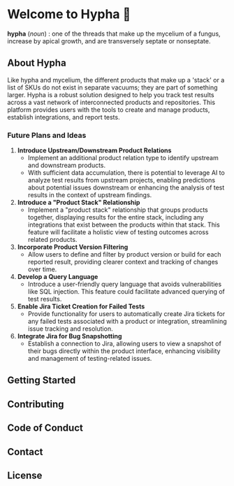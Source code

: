# Welcome to Hypha :wave:

**hypha** (_noun_)
: one of the threads that make up the mycelium of a fungus, increase by apical growth, and are transversely septate or nonseptate.

## About Hypha

Like hypha and mycelium, the different products that make up a 'stack' or a list of SKUs do not exist in separate vacuums; they are part of something larger. Hypha is a robust solution designed to help you track test results across a vast network of interconnected products and repositories. This platform provides users with the tools to create and manage products, establish integrations, and report tests.

### Future Plans and Ideas

1. **Introduce Upstream/Downstream Product Relations**
    - Implement an additional product relation type to identify upstream and downstream products. 
    - With sufficient data accumulation, there is potential to leverage AI to analyze test results from upstream projects, enabling predictions about potential issues downstream or enhancing the analysis of test results in the context of upstream findings.
2. **Introduce a "Product Stack" Relationship**
    - Implement a "product stack" relationship that groups products together, displaying results for the entire stack, including any integrations that exist between the products within that stack. This feature will facilitate a holistic view of testing outcomes across related products.
3. **Incorporate Product Version Filtering**
    - Allow users to define and filter by product version or build for each reported result, providing clearer context and tracking of changes over time.
4. **Develop a Query Language**
    - Introduce a user-friendly query language that avoids vulnerabilities like SQL injection. This feature could facilitate advanced querying of test results.
5. **Enable Jira Ticket Creation for Failed Tests**
    - Provide functionality for users to automatically create Jira tickets for any failed tests associated with a product or integration, streamlining issue tracking and resolution.
6. **Integrate Jira for Bug Snapshotting**
    - Establish a connection to Jira, allowing users to view a snapshot of their bugs directly within the product interface, enhancing visibility and management of testing-related issues.

## Getting Started

## Contributing

## Code of Conduct

## Contact

## License

